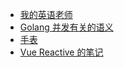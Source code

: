 - [我的英语老师](EnglishTeacher)
- [Golang 并发有关的语义](GolangGo)
- [手表](MyWatch)
- [Vue Reactive 的笔记](VueReactive)
